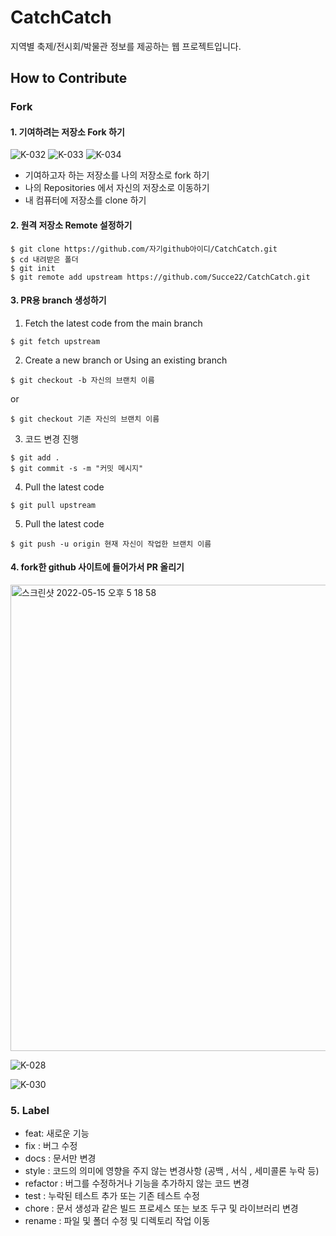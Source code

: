 # CatchCatch
지역별 축제/전시회/박물관 정보를 제공하는 웹 프로젝트입니다.

## How to Contribute
### Fork

#### 1. 기여하려는 저장소 Fork 하기

![K-032](https://user-images.githubusercontent.com/54658745/173409182-42cc5448-22cc-4a3a-8a35-7cf107174016.png)
![K-033](https://user-images.githubusercontent.com/54658745/173409193-4aafd430-2b2a-4227-8d1a-aed9758a6885.png)
![K-034](https://user-images.githubusercontent.com/54658745/173409196-f0204266-7444-4418-8f38-63502419e36b.png)


- 기여하고자 하는 저장소를 나의 저장소로 fork 하기
- 나의 Repositories 에서 자신의 저장소로 이동하기
- 내 컴퓨터에 저장소를 clone 하기


#### 2. 원격 저장소 Remote 설정하기
```
$ git clone https://github.com/자기github아이디/CatchCatch.git
$ cd 내려받은 폴더
$ git init
$ git remote add upstream https://github.com/Succe22/CatchCatch.git
```


#### 3. PR용 branch 생성하기
1. Fetch the latest code from the main branch

```
$ git fetch upstream
```

2. Create a new branch or Using an existing branch
```
$ git checkout -b 자신의 브랜치 이름
```

or 

```
$ git checkout 기존 자신의 브랜치 이름
```

3. 코드 변경 진행
```
$ git add .
$ git commit -s -m "커밋 메시지"
```

4. Pull the latest code
```
$ git pull upstream
```

5. Pull the latest code
```
$ git push -u origin 현재 자신이 작업한 브랜치 이름
```


#### 4. fork한 github 사이트에 들어가서 PR 올리기
<img width="746" alt="스크린샷 2022-05-15 오후 5 18 58" src="https://user-images.githubusercontent.com/54658745/168463834-03a9dd15-ea86-4f99-b6f5-931bb260d62d.png">  

![K-028](https://user-images.githubusercontent.com/54658745/173409655-dc6c9b5a-c088-4430-b243-ebd9bc2cd4d1.png)

![K-030](https://user-images.githubusercontent.com/54658745/173409723-3b0af1a2-a2ed-45a8-8bd4-ccad78a19a15.png)



  
  
  
### 5. Label
- feat: 새로운 기능
- fix : 버그 수정
- docs : 문서만 변경
- style : 코드의 의미에 영향을 주지 않는 변경사항 (공백 , 서식 , 세미콜론 누락 등)
- refactor : 버그를 수정하거나 기능을 추가하지 않는 코드 변경
- test : 누락된 테스트 추가 또는 기존 테스트 수정
- chore : 문서 생성과 같은 빌드 프로세스 또는 보조 두구 및 라이브러리 변경
- rename : 파일 및 폴더 수정 및 디렉토리 작업 이동
